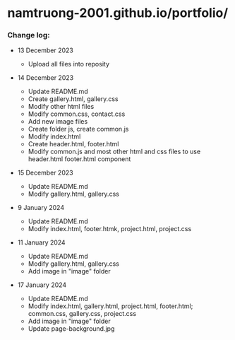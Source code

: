 # namtruong-2001.github.io/portfolio/

### Change log:

- 13 December 2023
    - Upload all files into reposity

- 14 December 2023
    - Update README.md
    - Create gallery.html, gallery.css
    - Modify other html files
    - Modify common.css, contact.css
    - Add new image files
    - Create folder js, create common.js
    - Modify index.html
    - Create header.html, footer.html
    - Modify common.js and most other html and css files to use header.html footer.html component

- 15 December 2023
    - Update README.md
    - Modify gallery.html, gallery.css

- 9 January 2024
    - Update README.md
    - Modify index.html, footer.htmk, project.html, project.css

- 11 January 2024
    - Update README.md
    - Modify gallery.html, gallery.css
    - Add image in "image" folder

- 17 January 2024
    - Update README.md
    - Modify index.html, gallery.html, project.html, footer.html; common.css, gallery.css, project.css
    - Add image in "image" folder
    - Update page-background.jpg